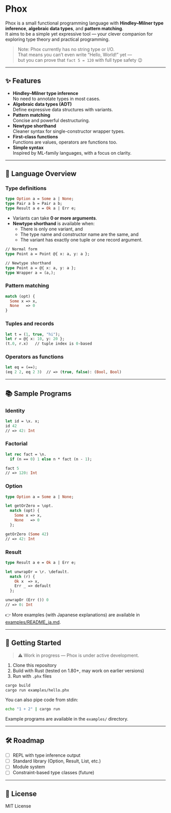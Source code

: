# Phox

Phox is a small functional programming language with **Hindley–Milner type inference**, **algebraic data types**, and **pattern matching**.  
It aims to be a simple yet expressive tool — your clever companion for exploring type theory and practical programming.

> Note: Phox currently has no string type or I/O.  
> That means you can’t even write “Hello, World!” yet —  
> but you can prove that `fact 5 = 120` with full type safety 😉

---

## ✨ Features

- **Hindley–Milner type inference**  
  No need to annotate types in most cases.
- **Algebraic data types (ADT)**  
  Define expressive data structures with variants.
- **Pattern matching**  
  Concise and powerful destructuring.
- **Newtype shorthand**  
  Cleaner syntax for single-constructor wrapper types.
- **First-class functions**  
  Functions are values, operators are functions too.
- **Simple syntax**  
  Inspired by ML-family languages, with a focus on clarity.

---

## 📘 Language Overview

### Type definitions
```ml
type Option a = Some a | None;
type Pair a b = Pair a b;
type Result a e = Ok a | Err e;
```

- Variants can take **0 or more arguments**.
- **Newtype shorthand** is available when:
  - There is only one variant, and
  - The type name and constructor name are the same, and
  - The variant has exactly one tuple or one record argument.

```ml
// Normal form
type Point a = Point @{ x: a, y: a };

// Newtype shorthand
type Point a = @{ x: a, y: a };
type Wrapper a = (a,);
```

### Pattern matching
```ml
match (opt) {
  Some x => x,
  None   => 0
}
```

### Tuples and records
```ml
let t = (1, true, "hi");
let r = @{ x: 10, y: 20 };
(t.0, r.x)   // tuple index is 0-based
```

### Operators as functions
```ml
let eq = (==);
(eq 2 2, eq 2 3)  // => (true, false): (Bool, Bool)
```

---

## 📚 Sample Programs

### Identity
```ml
let id = \x. x;
id 42
// => 42: Int
```

### Factorial
```ml
let rec fact = \n.
  if (n == 0) 1 else n * fact (n - 1);

fact 5
// => 120: Int
```

### Option
```ml
type Option a = Some a | None;

let getOrZero = \opt.
  match (opt) {
    Some x => x,
    None   => 0
  };

getOrZero (Some 42)
// => 42: Int
```

### Result
```ml
type Result a e = Ok a | Err e;

let unwrapOr = \r. \default.
  match (r) {
    Ok x  => x,
    Err _ => default
  };

unwrapOr (Err ()) 0
// => 0: Int
```


👉 More examples (with Japanese explanations) are available in [examples/README_ja.md](examples/README_ja.md).

---

## 🚀 Getting Started

> ⚠️ Work in progress — Phox is under active development.

1. Clone this repository
2. Build with Rust (tested on 1.80+, may work on earlier versions)
3. Run with `.phx` files

```sh
cargo build
cargo run examples/hello.phx
```

You can also pipe code from stdin:

```sh
echo "1 + 2" | cargo run
```

Example programs are available in the `examples/` directory.

---

## 🛠 Roadmap

- [ ] REPL with type inference output
- [ ] Standard library (Option, Result, List, etc.)
- [ ] Module system
- [ ] Constraint-based type classes (future)

---

## 📄 License

MIT License
